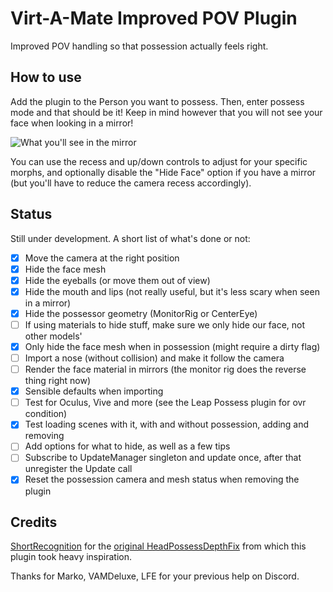 # Virt-A-Mate Improved POV Plugin

Improved POV handling so that possession actually feels right.

## How to use

Add the plugin to the Person you want to possess. Then, enter possess mode and that should be it! Keep in mind however that you will not see your face when looking in a mirror!

![What you'll see in the mirror](https://i.imgur.com/iwAhsSl.png)

You can use the recess and up/down controls to adjust for your specific morphs, and optionally disable the "Hide Face" option if you have a mirror (but you'll have to reduce the camera recess accordingly).

## Status

Still under development. A short list of what's done or not:

- [x] Move the camera at the right position
- [x] Hide the face mesh
- [x] Hide the eyeballs (or move them out of view)
- [x] Hide the mouth and lips (not really useful, but it's less scary when seen in a mirror)
- [x] Hide the possessor geometry (MonitorRig or CenterEye)
- [ ] If using materials to hide stuff, make sure we only hide our face, not other models'
- [x] Only hide the face mesh when in possession (might require a dirty flag)
- [ ] Import a nose (without collision) and make it follow the camera
- [ ] Render the face material in mirrors (the monitor rig does the reverse thing right now)
- [x] Sensible defaults when importing
- [ ] Test for Oculus, Vive and more (see the Leap Possess plugin for ovr condition)
- [x] Test loading scenes with it, with and without possession, adding and removing
- [ ] Add options for what to hide, as well as a few tips
- [ ] Subscribe to UpdateManager singleton and update once, after that unregister the Update call
- [x] Reset the possession camera and mesh status when removing the plugin

## Credits

[ShortRecognition](https://www.reddit.com/user/ShortRecognition/) for the [original HeadPossessDepthFix](https://www.reddit.com/r/VAMscenes/comments/9z9b71/script_headpossessdepthfix/) from which this plugin took heavy inspiration.

Thanks for Marko, VAMDeluxe, LFE for your previous help on Discord.
